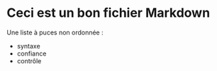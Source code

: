 # Ceci est un bon fichier Markdown

Une liste à puces non ordonnée :

- syntaxe
- confiance
- contrôle
